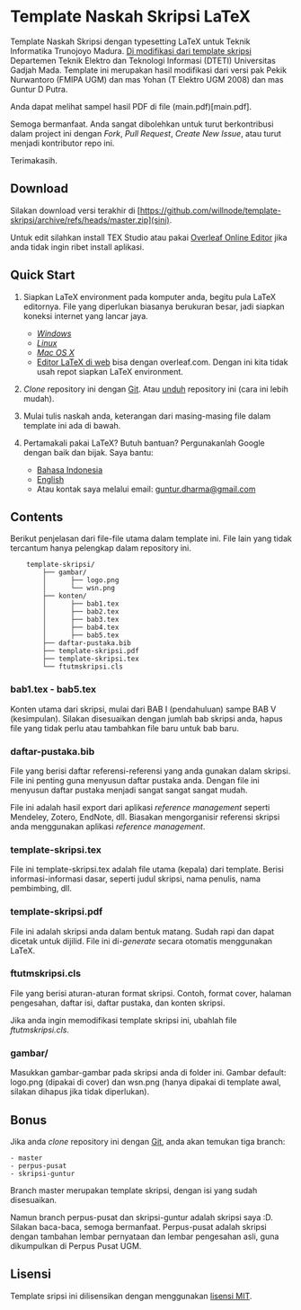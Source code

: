 Template Naskah Skripsi LaTeX
=============================

Template Naskah Skripsi dengan typesetting LaTeX untuk Teknik Informatika Trunojoyo Madura.
[Di modifikasi dari template skripsi](https://github.com/gtrdp/template-skripsi) Departemen Teknik Elektro dan Teknologi Informasi (DTETI) Universitas Gadjah Mada. Template ini merupakan hasil modifikasi dari versi pak Pekik Nurwantoro (FMIPA UGM) dan mas Yohan (T Elektro UGM 2008) dan mas Guntur D Putra.

Anda dapat melihat sampel hasil PDF di file (main.pdf)[main.pdf].

Semoga bermanfaat. Anda sangat dibolehkan untuk turut berkontribusi dalam project ini dengan *Fork*, *Pull Request*, *Create New Issue*, atau turut menjadi kontributor repo ini.

Terimakasih.

Download
--------
Silakan download versi terakhir di [https://github.com/willnode/template-skripsi/archive/refs/heads/master.zip](sini).

Untuk edit silahkan install TEX Studio atau pakai [Overleaf Online Editor](https://www.overleaf.com/) jika anda tidak ingin ribet install aplikasi.

Quick Start
-----------
1. Siapkan LaTeX environment pada komputer anda, begitu pula LaTeX editornya. File yang diperlukan biasanya berukuran besar, jadi siapkan koneksi internet yang lancar jaya.
	- [*Windows*](https://www.google.com/search?q=windows+setup+latex&oq=windows+setup+latex&aqs=chrome..69i57.6207j0j7&sourceid=chrome&es_sm=91&ie=UTF-8)
	- [*Linux*](https://www.google.com/search?q=windows+setup+latex&oq=windows+setup+latex&aqs=chrome..69i57.6207j0j7&sourceid=chrome&es_sm=91&ie=UTF-8#q=linux+setup+latex)
	- [*Mac OS X*](https://www.google.com/search?q=windows+setup+latex&oq=windows+setup+latex&aqs=chrome..69i57.6207j0j7&sourceid=chrome&es_sm=91&ie=UTF-8#q=mac+setup+latex)
	- [Editor LaTeX di web](https://www.overleaf.com/) bisa dengan overleaf.com. Dengan ini kita tidak usah repot siapkan LaTeX environment.

2. *Clone* repository ini dengan [Git](https://www.google.com/search?q=windows+setup+latex&oq=windows+setup+latex&aqs=chrome..69i57.6207j0j7&sourceid=chrome&es_sm=91&ie=UTF-8#q=setup+git). Atau [unduh](https://github.com/gtrdp/template-skripsi/releases) repository ini (cara ini lebih mudah).
3. Mulai tulis naskah anda, keterangan dari masing-masing file dalam template ini ada di bawah.
4. Pertamakali pakai LaTeX? Butuh bantuan? Pergunakanlah Google dengan baik dan bijak. Saya bantu:
	- [Bahasa Indonesia](https://www.google.com/search?q=tutorial+menggunakan+latex&oq=tutorial+menggunakan+latex&aqs=chrome..69i57j0.3219j0j7&sourceid=chrome&es_sm=91&ie=UTF-8)
	- [English](https://www.google.com/search?q=latex+tutorial&oq=latex+tutorial&aqs=chrome..69i57j69i65l3j69i60l2.1884j0j7&sourceid=chrome&es_sm=91&ie=UTF-8)
	- Atau kontak saya melalui email: [guntur.dharma@gmail.com](mailto:guntur.dharma@gmail.com)

Contents
--------
Berikut penjelasan dari file-file utama dalam template ini. File lain yang tidak tercantum hanya pelengkap dalam repository ini.

		template-skripsi/
			├── gambar/
			│	   ├── logo.png
			│	   └── wsn.png
			├── konten/
			│	   ├── bab1.tex
			│	   ├── bab2.tex
			│	   ├── bab3.tex
			│	   ├── bab4.tex
			│	   ├── bab5.tex
			├── daftar-pustaka.bib
			├── template-skripsi.pdf
			├── template-skripsi.tex
			└── ftutmskripsi.cls

### bab1.tex - bab5.tex
Konten utama dari skripsi, mulai dari BAB I (pendahuluan) sampe BAB V (kesimpulan). Silakan disesuaikan dengan jumlah bab skripsi anda, hapus file yang tidak perlu atau tambahkan file baru untuk bab baru.

### daftar-pustaka.bib
File yang berisi daftar referensi-referensi yang anda gunakan dalam skripsi. File ini penting guna menyusun daftar pustaka anda. Dengan file ini menyusun daftar pustaka menjadi sangat sangat sangat mudah.

File ini adalah hasil export dari aplikasi *reference management* seperti Mendeley, Zotero, EndNote, dll. Biasakan mengorganisir referensi skripsi anda menggunakan aplikasi *reference management*.

### template-skripsi.tex
File ini template-skripsi.tex adalah file utama (kepala) dari template. Berisi informasi-informasi dasar, seperti judul skripsi, nama penulis, nama pembimbing, dll.

### template-skripsi.pdf
File ini adalah skripsi anda dalam bentuk matang. Sudah rapi dan dapat dicetak untuk dijilid. File ini di-*generate* secara otomatis menggunakan LaTeX.

### ftutmskripsi.cls
File yang berisi aturan-aturan format skripsi. Contoh, format cover, halaman pengesahan, daftar isi, daftar pustaka, dan konten skripsi.

Jika anda ingin memodifikasi template skripsi ini, ubahlah file *ftutmskripsi.cls*.

### gambar/
Masukkan gambar-gambar pada skripsi anda di folder ini. Gambar default: logo.png (dipakai di cover) dan wsn.png (hanya dipakai di template awal, silakan dihapus jika tidak diperlukan).

Bonus
-----
Jika anda *clone* repository ini dengan [Git](https://www.google.com/search?q=windows+setup+latex&oq=windows+setup+latex&aqs=chrome..69i57.6207j0j7&sourceid=chrome&es_sm=91&ie=UTF-8#q=setup+git), anda akan temukan tiga branch:

	- master
	- perpus-pusat
	- skripsi-guntur

Branch master merupakan template skripsi, dengan isi yang sudah disesuaikan.

Namun branch perpus-pusat dan skripsi-guntur adalah skripsi saya :D. Silakan baca-baca, semoga bermanfaat. Perpus-pusat adalah skripsi dengan tambahan lembar pernyataan dan lembar pengesahan asli, guna dikumpulkan di Perpus Pusat UGM.

Lisensi
-------
Template sripsi ini dilisensikan dengan menggunakan [lisensi MIT](https://raw.githubusercontent.com/willnode/template-skripsi/master/LICENSE).
